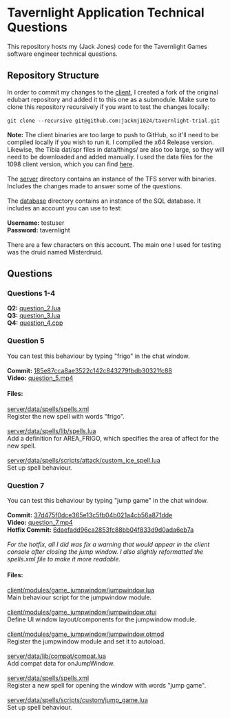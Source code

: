 # Tavernlight Application Technical Questions
This repository hosts my (Jack Jones) code for the Tavernlight Games software engineer technical questions.

## Repository Structure
In order to commit my changes to the [client](https://github.com/jackmj1024/otclient/), I created a fork of the original edubart repository and added it to this one as a submodule. Make sure to clone this repository recursively if you want to test the changes locally:
<br><br>
`git clone --recursive git@github.com:jackmj1024/tavernlight-trial.git`
<br><br>
**Note:** The client binaries are too large to push to GitHub, so it'll need to be compiled locally if you wish to run it. I compiled the x64 Release version. Likewise, the Tibia dat/spr files in data/things/ are also too large, so they will need to be downloaded and added manually. I used the data files for the 1098 client version, which you can find [here](https://downloads.ots.me/data/tibia-clients/dat_and_spr/1098.zip).
<br><br>
The [server](https://github.com/jackmj1024/tavernlight-trial/tree/main/server) directory contains an instance of the TFS server with binaries. Includes the changes made to answer some of the questions. 
<br><br>
The [database](https://github.com/jackmj1024/tavernlight-trial/tree/main/database) directory contains an instance of the SQL database. It includes an account you can use to test:
<br><br>
**Username:** testuser
<br>
**Password:** tavernlight
<br><br>
There are a few characters on this account. The main one I used for testing was the druid named Misterdruid.

## Questions

### Questions 1-4
**Q2:** [question_2.lua](https://github.com/jackmj1024/tavernlight-trial/blob/main/questions/question_2.lua)<br>
**Q3:** [question_3.lua](https://github.com/jackmj1024/tavernlight-trial/blob/main/questions/question_3.lua)<br>
**Q4:** [question_4.cpp](https://github.com/jackmj1024/tavernlight-trial/blob/main/questions/question_4.cpp)

### Question 5
You can test this behaviour by typing "frigo" in the chat window.
<br>
<br>
**Commit:** [185e87cca8ae3522c142c843279fbdb30321fc88](https://github.com/jackmj1024/tavernlight-trial/commit/185e87cca8ae3522c142c843279fbdb30321fc88)<br>
**Video:** [question_5.mp4](https://github.com/jackmj1024/tavernlight-trial/blob/main/questions/question_5.mp4)<br>

#### Files:
[server/data/spells/spells.xml](https://github.com/jackmj1024/tavernlight-trial/blob/main/server/data/spells/spells.xml)<br>
Register the new spell with words "frigo".
<br>
<br>
[server/data/spells/lib/spells.lua](https://github.com/jackmj1024/tavernlight-trial/blob/main/server/data/spells/lib/spells.lua)<br>
Add a definition for AREA_FRIGO, which specifies the area of affect for the new spell.
<br>
<br>
[server/data/spells/scripts/attack/custom_ice_spell.lua](https://github.com/jackmj1024/tavernlight-trial/blob/main/server/data/spells/scripts/attack/custom_ice_spell.lua)<br>
Set up spell behaviour.

### Question 7
You can test this behaviour by typing "jump game" in the chat window.
<br>
<br>
**Commit:** [37d475f0dce365e13c5fb04b021a4cb56a871dde](https://github.com/jackmj1024/tavernlight-trial/commit/37d475f0dce365e13c5fb04b021a4cb56a871dde)<br>
**Video:** [question_7.mp4](https://github.com/jackmj1024/tavernlight-trial/blob/main/questions/question_7.mp4)<br>
**Hotfix Commit:** [6daefadd96ca2853fc88bb04f833d9d0ada6eb7a](https://github.com/jackmj1024/tavernlight-trial/commit/6daefadd96ca2853fc88bb04f833d9d0ada6eb7a)<br><br>
*For the hotfix, all I did was fix a warning that would appear in the client console after closing the jump window. I also slightly reformatted the spells.xml file to make it more readable.*
#### Files:
[client/modules/game_jumpwindow/jumpwindow.lua](https://github.com/jackmj1024/otclient/blob/master/modules/game_jumpwindow/jumpwindow.lua)<br>
Main behaviour script for the jumpwindow module.
<br>
<br>
[client/modules/game_jumpwindow/jumpwindow.otui](https://github.com/jackmj1024/otclient/blob/master/modules/game_jumpwindow/jumpwindow.otui)<br>
Define UI window layout/components for the jumpwindow module.
<br>
<br>
[client/modules/game_jumpwindow/jumpwindow.otmod](https://github.com/jackmj1024/otclient/blob/master/modules/game_jumpwindow/jumpwindow.otmod)<br>
Register the jumpwindow module and set it to autoload.
<br>
<br>
[server/data/lib/compat/compat.lua](https://github.com/jackmj1024/tavernlight-trial/blob/main/server/data/lib/compat/compat.lua)<br>
Add compat data for onJumpWindow.
<br>
<br>
[server/data/spells/spells.xml](https://github.com/jackmj1024/tavernlight-trial/blob/main/server/data/spells/spells.xml)<br>
Register a new spell for opening the window with words "jump game".
<br>
<br>
[server/data/spells/scripts/custom/jump_game.lua](https://github.com/jackmj1024/tavernlight-trial/blob/main/server/data/spells/scripts/custom/jump_game.lua)<br>
Set up spell behaviour.
